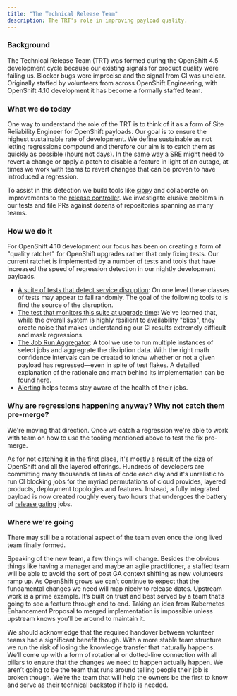 ```yaml
---
title: "The Technical Release Team"
description: The TRT's role in improving payload quality.
---
```


### Background
The Technical Release Team (TRT) was formed during the OpenShift 4.5 development cycle because our existing signals for product quality were failing us.  Blocker bugs were imprecise and the signal from CI was unclear.  Originally staffed by volunteers from across OpenShift Engineering, with OpenShift 4.10 development it has become a formally staffed team.

### What we do today
One way to understand the role of the TRT is to think of it as a form of Site Reliability Engineer for OpenShift payloads.  Our goal is to ensure the highest sustainable rate of development.  We define sustainable as not letting regressions compound and therefore our aim is to catch them as quickly as possible (hours not days).  In the same way a SRE might need to revert a change or apply a patch to disable a feature in light of an outage, at times we work with teams to revert changes that can be proven to have introduced a regression.

To assist in this detection we build tools like [sippy](https://sippy.ci.openshift.org/) and collaborate on improvements to the [release controller](https://github.com/openshift/release/tree/master/core-services/release-controller).  We investigate elusive problems in our tests and file PRs against dozens of repositories spanning as many teams.

### How we do it
For OpenShift 4.10 development our focus has been on creating a form of "quality ratchet" for OpenShift upgrades rather that only fixing tests.  Our current ratchet is implemented by a number of tests and tools that have increased the speed of regression detection in our nightly development payloads.
* [A suite of tests that detect service disruption](https://github.com/openshift/origin/tree/master/test/extended/util/disruption): On one level these classes of tests may appear to fail randomly.  The goal of the following tools to is find the source of the disruption.
* [The test that monitors this suite at upgrade time](https://github.com/openshift/origin/blob/0c86019e378384814e0a66157a3b7a0afd795915/test/e2e/upgrade/upgrade.go#L145): We've learned that, while the overall system is highly resilient to availability "blips", they create noise that makes understanding our CI results extremely difficult and mask regressions.  
* [The Job Run Aggregator](https://github.com/openshift/ci-tools/tree/master/cmd/job-run-aggregator): A tool we use to run multiple instances of select jobs and aggregrate the disription data.  With the right math confidence intervals can be created to know whether or not a given payload has regressed—even in spite of test flakes.  A detailed explanation of the rationale and math behind its implementation can be found [here](/docs/release-oversight/improving-ci-signal).
* [Alerting](/docs/release-oversight/alerting) helps teams stay aware of the health of their jobs.

### Why are regressions happening anyway?  Why not catch them pre-merge?
We're moving that direction.  Once we catch a regression we're able to work with team on how to use the tooling mentioned above to test the fix pre-merge.

As for not catching it in the first place, it's mostly a result of the size of OpenShift and all the layered offerings.  Hundreds of developers are committing many thousands of lines of code each day and it's unrelistic to run CI blocking jobs for the myriad permutations of cloud provides, layered products, deployment topologies and features.  Instead, a fully integrated payload is now created roughly every two hours that undergoes the battery of [release gating](/docs/architecture/release-gating) jobs.


### Where we're going
There may still be a rotational aspect of the team even once the long lived team finally formed.  

Speaking of the new team, a few things will change.  Besides the obvious things like having a manager and maybe an agile practitioner, a staffed team will be able to avoid the sort of post GA context shifting as new volunteers ramp up.  As OpenShift grows we can’t continue to expect that the fundamental changes we need will map nicely to release dates.  Upstream work is a prime example.  It’s built on trust and best served by a team that’s going to see a feature through end to end.  Taking an idea from Kubernetes Enhancement Proposal to merged implementation is impossible unless upstream knows you’ll be around to maintain it.

We should acknowledge that the required handover between volunteer teams had a significant benefit though.  With a more stable team structure we run the risk of losing the knowledge transfer that naturally happens.  We’ll come up with a form of rotational or dotted-line connection with all pillars to ensure that the changes we need to happen actually happen.  We aren’t going to be the team that runs around telling people their job is broken though.  We’re the team that will help the owners be the first to know and serve as their technical backstop if help is needed.
